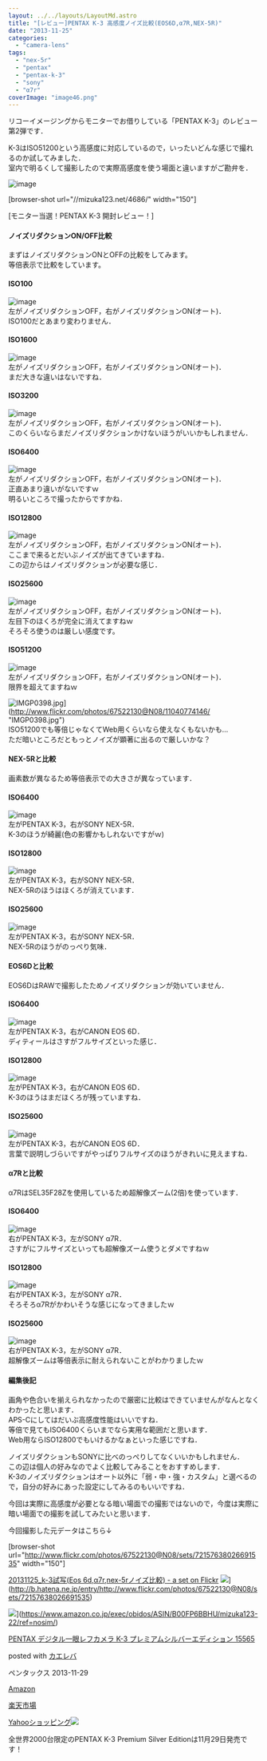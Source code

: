 ```yaml
---
layout: ../../layouts/LayoutMd.astro
title: "[レビュー]PENTAX K-3 高感度ノイズ比較(EOS6D,α7R,NEX-5R)"
date: "2013-11-25"
categories: 
  - "camera-lens"
tags: 
  - "nex-5r"
  - "pentax"
  - "pentax-k-3"
  - "sony"
  - "α7r"
coverImage: "image46.png"
---
```


リコーイメージングからモニターでお借りしている「PENTAX K-3」のレビュー第2弾です．

K-3はISO51200という高感度に対応しているので，いったいどんな感じで撮れるのか試してみました．  
室内で明るくして撮影したので実際高感度を使う場面と違いますがご勘弁を．

![image](/archive/images/image46.png "image")

\[browser-shot url="//mizuka123.net/4686/" width="150"\]

[モニター当選！PENTAX K-3 開封レビュー！]

#### ノイズリダクションON/OFF比較

まずはノイズリダクションONとOFFの比較をしてみます。  
等倍表示で比較をしています。

#### ISO100

![image](/archive/images/image29.png "image")   
左がノイズリダクションOFF，右がノイズリダクションON(オート)．  
ISO100だとあまり変わりません．

#### ISO1600

![image](/archive/images/image30.png "image")   
左がノイズリダクションOFF，右がノイズリダクションON(オート)．  
まだ大きな違いはないですね．

#### ISO3200

![image](/archive/images/image31.png "image")   
左がノイズリダクションOFF，右がノイズリダクションON(オート)．  
このくらいならまだノイズリダクションかけないほうがいいかもしれません．

#### ISO6400

![image](/archive/images/image32.png "image")  
左がノイズリダクションOFF，右がノイズリダクションON(オート)．  
正直あまり違いがないですｗ  
明るいところで撮ったからですかね．

#### ISO12800

![image](/archive/images/image33.png "image")   
左がノイズリダクションOFF，右がノイズリダクションON(オート)．  
ここまで来るとだいぶノイズが出てきていますね．  
この辺からはノイズリダクションが必要な感じ．

#### ISO25600

![image](/archive/images/image34.png "image")  
左がノイズリダクションOFF，右がノイズリダクションON(オート)．  
左目下のほくろが完全に消えてますねｗ  
そろそろ使うのは厳しい感度です。

#### ISO51200

![image](/archive/images/image35.png "image")   
左がノイズリダクションOFF，右がノイズリダクションON(オート)．  
限界を超えてますねｗ

![IMGP0398.jpg](/archive/images/11040774146_e0ccedfff2_b.jpg)](http://www.flickr.com/photos/67522130@N08/11040774146/ "IMGP0398.jpg")  
ISO51200でも等倍じゃなくてWeb用くらいなら使えなくもないかも…  
ただ暗いところだともっとノイズが顕著に出るので厳しいかな？

#### NEX-5Rと比較

画素数が異なるため等倍表示での大きさが異なっています．

#### ISO6400

![image](/archive/images/image36.png "image")  
左がPENTAX K-3，右がSONY NEX-5R．  
K-3のほうが綺麗(色の影響かもしれないですがｗ)

#### ISO12800

![image](/archive/images/image37.png "image")   
左がPENTAX K-3，右がSONY NEX-5R．  
NEX-5Rのほうはほくろが消えています．

#### ISO25600

![image](/archive/images/image38.png "image")   
左がPENTAX K-3，右がSONY NEX-5R．  
NEX-5Rのほうがのっぺり気味．

#### EOS6Dと比較

EOS6DはRAWで撮影したためノイズリダクションが効いていません．

#### ISO6400

![image](/archive/images/image39.png "image")  
左がPENTAX K-3，右がCANON EOS 6D．  
ディティールはさすがフルサイズといった感じ．

#### ISO12800

![image](/archive/images/image40.png "image")   
左がPENTAX K-3，右がCANON EOS 6D．  
K-3のほうはまだほくろが残っていますね．

#### ISO25600

![image](/archive/images/image41.png "image")   
左がPENTAX K-3，右がCANON EOS 6D．  
言葉で説明しづらいですがやっぱりフルサイズのほうがきれいに見えますね．

#### α7Rと比較

α7RはSEL35F28Zを使用しているため超解像ズーム(2倍)を使っています．

#### ISO6400

![image](/archive/images/image42.png "image")  
右がPENTAX K-3，左がSONY α7R．  
さすがにフルサイズといっても超解像ズーム使うとダメですねｗ

#### ISO12800

![image](/archive/images/image43.png "image")   
右がPENTAX K-3，左がSONY α7R．  
そろそろα7Rがかわいそうな感じになってきましたｗ

#### ISO25600

![image](/archive/images/image44.png "image")  
右がPENTAX K-3，左がSONY α7R．  
超解像ズームは等倍表示に耐えられないことがわかりましたｗ

#### 編集後記

画角や色合いを揃えられなかったので厳密に比較はできていませんがなんとなくわかったと思います．  
APS-Cにしてはだいぶ高感度性能はいいですね．  
等倍で見てもISO6400くらいまでなら実用な範囲だと思います．  
Web用ならISO12800でもいけるかなぁといった感じですね．

ノイズリダクションもSONYに比べのっぺりしてなくいいかもしれません．  
この辺は個人の好みなのでよく比較してみることをおすすめします．  
K-3のノイズリダクションはオート以外に「弱・中・強・カスタム」と選べるので，自分の好みにあった設定にしてみるのもいいですね．

今回は実際に高感度が必要となる暗い場面での撮影ではないので，今度は実際に暗い場面での撮影を試してみたいと思います．

今回撮影した元データはこちら↓

\[browser-shot url="http://www.flickr.com/photos/67522130@N08/sets/72157638026691535" width="150"\]

[20131125\_k-3試写(Eos 6d,α7r,nex-5rノイズ比較) - a set on Flickr](http://www.flickr.com/photos/67522130@N08/sets/72157638026691535) ![](http://b.hatena.ne.jp/entry/image/http://www.flickr.com/photos/67522130@N08/sets/72157638026691535)](http://b.hatena.ne.jp/entry/http://www.flickr.com/photos/67522130@N08/sets/72157638026691535)

![](/archive/images/619qVEcVjBL._SL160_.jpg)](https://www.amazon.co.jp/exec/obidos/ASIN/B00FP6BBHU/mizuka123-22/ref=nosim/)

[PENTAX デジタル一眼レフカメラ K-3 プレミアムシルバーエディション 15565](https://www.amazon.co.jp/exec/obidos/ASIN/B00FP6BBHU/mizuka123-22/ref=nosim/)

posted with [カエレバ](http://kaereba.com)

ペンタックス 2013-11-29

[Amazon](http://www.amazon.co.jp/gp/search?keywords=K-3%20%83%8D%81%5B%83p%83X%83Z%83%8C%83N%83%5E&__mk_ja_JP=%83J%83%5E%83J%83i&tag=mizuka123-22 "アマゾン")

[楽天市場](http://hb.afl.rakuten.co.jp/hgc/032b53ee.4b34c5ee.0f4a541e.f440145e/?pc=http%3A%2F%2Fsearch.rakuten.co.jp%2Fsearch%2Fmall%2FK-3%2520%25E3%2583%25AD%25E3%2583%25BC%25E3%2583%2591%25E3%2582%25B9%25E3%2582%25BB%25E3%2583%25AC%25E3%2582%25AF%25E3%2582%25BF%2F-%2Ff.1-p.1-s.1-sf.0-st.A-v.2%3Fx%3D0%26scid%3Daf_ich_link_urltxt%26m%3Dhttp%3A%2F%2Fm.rakuten.co.jp%2F "楽天市場")

[Yahooショッピング![](//ad.jp.ap.valuecommerce.com/servlet/gifbanner?sid=3066752&pid=881990642)](//ck.jp.ap.valuecommerce.com/servlet/referral?sid=3066752&pid=881990642&vc_url=http%3A%2F%2Fshopping.search.yahoo.co.jp%2Fsearch%3FuIv%3Don%26ei%3DUTF-8%26tab_ex%3Dcommerce%26slider%3D0%26va%3DK-3%2520%25E3%2583%25AD%25E3%2583%25BC%25E3%2583%2591%25E3%2582%25B9%25E3%2582%25BB%25E3%2583%25AC%25E3%2582%25AF%25E3%2582%25BF "Yahooショッピング")

全世界2000台限定のPENTAX K-3 Premium Silver Editionは11月29日発売です！
